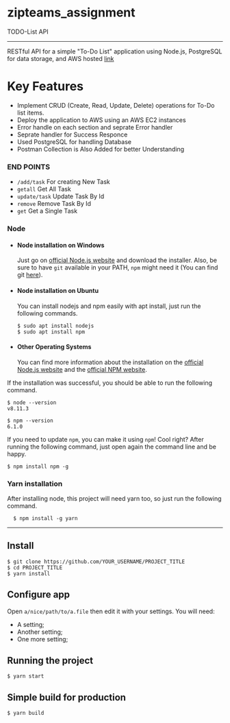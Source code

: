 # zipteams_assignment
TODO-List API

---
 RESTful API for a simple "To-Do List" application using Node.js, PostgreSQL for data storage, and AWS hosted [link](http://35.154.71.190:8000)

# Key Features
- Implement CRUD (Create, Read, Update, Delete) operations for To-Do list items.
- Deploy the application to AWS using an AWS EC2 instances
- Error handle on each section and seprate Error handler
- Seprate handler for Success Responce
- Used PostgreSQL for handling Database
- Postman Collection is Also Added for better Understanding

  
### END POINTS

- `/add/task` For creating New Task
- `getall` Get All Task
- `update/task`  Update Task By Id
- `remove` Remove Task By Id
- `get` Get a Single Task


### Node
- #### Node installation on Windows

  Just go on [official Node.js website](https://nodejs.org/) and download the installer.
Also, be sure to have `git` available in your PATH, `npm` might need it (You can find git [here](https://git-scm.com/)).

- #### Node installation on Ubuntu

  You can install nodejs and npm easily with apt install, just run the following commands.

      $ sudo apt install nodejs
      $ sudo apt install npm

- #### Other Operating Systems
  You can find more information about the installation on the [official Node.js website](https://nodejs.org/) and the [official NPM website](https://npmjs.org/).

If the installation was successful, you should be able to run the following command.

    $ node --version
    v8.11.3

    $ npm --version
    6.1.0

If you need to update `npm`, you can make it using `npm`! Cool right? After running the following command, just open again the command line and be happy.

    $ npm install npm -g

###
### Yarn installation
  After installing node, this project will need yarn too, so just run the following command.

      $ npm install -g yarn

---

## Install

    $ git clone https://github.com/YOUR_USERNAME/PROJECT_TITLE
    $ cd PROJECT_TITLE
    $ yarn install

## Configure app

Open `a/nice/path/to/a.file` then edit it with your settings. You will need:

- A setting;
- Another setting;
- One more setting;

## Running the project

    $ yarn start

## Simple build for production

    $ yarn build

